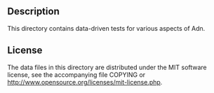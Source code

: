 Description
------------

This directory contains data-driven tests for various aspects of Adn.

License
--------

The data files in this directory are distributed under the MIT software
license, see the accompanying file COPYING or
http://www.opensource.org/licenses/mit-license.php.

